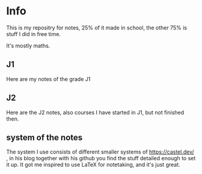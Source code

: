 # Info

This is my repositry for notes, 25% of it made in school, the other 75% is stuff I did in free time.

It's mostly maths.

## J1
Here are my notes of the grade J1

## J2
Here are the J2 notes, also courses I have started in J1, but not finished then.


## system of the notes

The system I use consists of different smaller systems of https://castel.dev/ ,
in his blog together with his github you find the stuff detailed enough to set
it up. It got me inspired to use LaTeX for notetaking, and it's just great.
